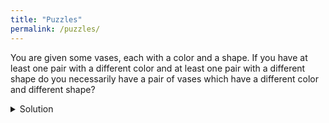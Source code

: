 ```yaml
---
title: "Puzzles"
permalink: /puzzles/
---
```


  You are given some vases, each with a color and a shape. If you have at least one pair with a different color and at least one pair with a different shape do you necessarily have a pair of vases which have a different color and different shape?

  <details>
    <summary>Solution</summary>
    Yes.

    Suppose the colors of the vases are  $c_1, ..., c_n$ and the shapes are $s_1, ..., s_n$. Also suppose that the first pair of vases, vases 1 and 2, have a different color. Also, the second pair of vases, vases 3 and 4, have a different shape.

    If vase 1 and vase 3 have a different shape or vase 1 and vase 4 has a different shape, then we already have two vases with a different color and shape, because we know vase 1 and vase 2 have a different color.

    The other option is vase 1 and vase 3 have the same shape and vase 1 and vase 4 have the same shape, which implies that vase 3 and vase 4 have the same shape, which is a contradiction.
  </details>